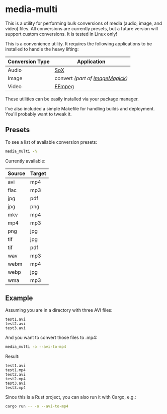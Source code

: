 # media-multi

This is a utility for performing bulk conversions of media (audio, image, and video) files.  All conversions are currently presets, but a future version will support custom conversions.  It is tested in Linux only!

This is a convenience utility.  It requires the following applications to be installed to handle the heavy lifting:

Conversion Type | Application
---------|----------
Audio | [SoX](https://sox.sourceforge.net/)
Image | convert _(part of [ImageMagick](https://imagemagick.org/))_
Video | [FFmpeg](https://ffmpeg.org/)

These utilities can be easily installed via your package manager.

I've also included a simple Makefile for handling builds and deployment.  You'll probably want to tweak it.

## Presets

To see a list of available conversion presets:

```bash
media_multi -h
```

Currently available:

Source | Target
---------|----------
 avi | mp4
 flac | mp3
 jpg | pdf
 jpg | png
 mkv | mp4
 mp4 | mp3
 png | jpg
 tif | jpg
 tif | pdf
 wav | mp3
 webm | mp4
 webp | jpg
 wma | mp3

## Example

Assuming you are in a directory with three AVI files:

```
test1.avi
test2.avi
test3.avi
```

And you want to convert those files to .mp4:

```bash
media_multi -o --avi-to-mp4
```

Result:

```
test1.avi
test1.mp4
test2.avi
test2.mp4
test3.avi
test3.mp4
```

Since this is a Rust project, you can also run it with Cargo, e.g.:

```bash
cargo run -- -o --avi-to-mp4
```
